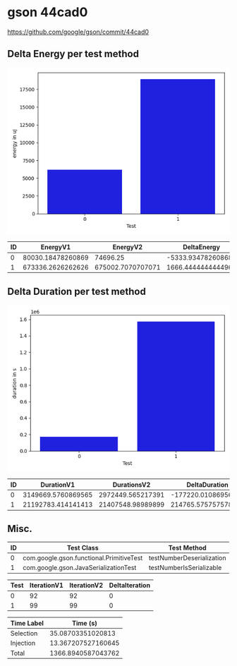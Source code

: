 # gson 44cad0


https://github.com/google/gson/commit/44cad0



## Delta Energy per test method

![](./gson_delta_energy_0_v.png)


| ID | EnergyV1 | EnergyV2 | DeltaEnergy | σ |
| --- | --- | --- | --- | --- |
| 0 | 80030.18478260869 | 74696.25 | -5333.934782608689 | 41452.688579593065 | 39289.56814048432 |
| 1 | 673336.2626262626 | 675002.7070707071 | 1666.4444444444962 | 51848.404813735666 | 54604.13066945319 |

## Delta Duration per test method

![](./gson_delta_duration_0_v.png)


| ID | DurationV1 | DurationsV2 | DeltaDuration |
| --- | --- | --- | --- |
| 0 | 3149669.5760869565 | 2972449.565217391 | -177220.01086956542 |
| 1 | 21192783.414141413 | 21407548.98989899 | 214765.57575757802 |

## Misc.

| ID | Test Class | Test Method |
| --- | --- | --- |
| 0 | com.google.gson.functional.PrimitiveTest | testNumberDeserialization |
| 1 | com.google.gson.JavaSerializationTest | testNumberIsSerializable |




| Test | IterationV1 | IterationV2 | DeltaIteration |
| --- | --- | --- | --- |
| 0 | 92 | 92 | 0 |
| 1 | 99 | 99 | 0 |



| Time Label | Time (s) |
| --- | --- |
| Selection | 35.08703351020813 |
| Injection | 13.367207527160645 |
| Total | 1366.8940587043762 |


